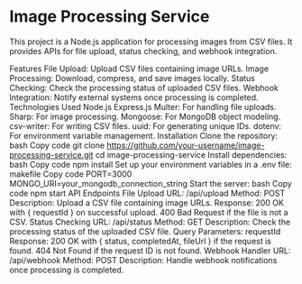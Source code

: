<h1>Image Processing Service</h1>
This project is a Node.js application for processing images from CSV files. It provides APIs for file upload, status checking, and webhook integration.

Features
File Upload: Upload CSV files containing image URLs.
Image Processing: Download, compress, and save images locally.
Status Checking: Check the processing status of uploaded CSV files.
Webhook Integration: Notify external systems once processing is completed.
Technologies Used
Node.js
Express.js
Multer: For handling file uploads.
Sharp: For image processing.
Mongoose: For MongoDB object modeling.
csv-writer: For writing CSV files.
uuid: For generating unique IDs.
dotenv: For environment variable management.
Installation
Clone the repository:
bash
Copy code
git clone https://github.com/your-username/image-processing-service.git
cd image-processing-service
Install dependencies:
bash
Copy code
npm install
Set up your environment variables in a .env file:
makefile
Copy code
PORT=3000
MONGO_URI=your_mongodb_connection_string
Start the server:
bash
Copy code
npm start
API Endpoints
File Upload
URL: /api/upload
Method: POST
Description: Upload a CSV file containing image URLs.
Response:
200 OK with { requestId } on successful upload.
400 Bad Request if the file is not a CSV.
Status Checking
URL: /api/status
Method: GET
Description: Check the processing status of the uploaded CSV file.
Query Parameters: requestId
Response:
200 OK with { status, completedAt, fileUrl } if the request is found.
404 Not Found if the request ID is not found.
Webhook Handler
URL: /api/webhook
Method: POST
Description: Handle webhook notifications once processing is completed.
